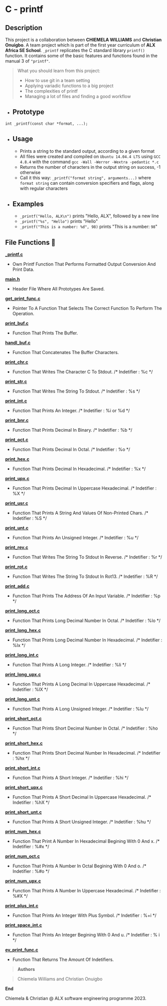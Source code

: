 # C - printf

## Description

 This project is a collaboration between **CHIEMELA WILLIAMS** and **Christian Onuigbo**. A team project which is part of the first year curriculum of **ALX Africa SE School**. `_printf` replicates the C standard library `printf()` function. It contains some of the basic features and functions found in the manual 3 of `"printf"`. 


> What you should learn from this project:
 >  - How to use git in a team setting
 >  - Applying variadic functions to a big project
 >  - The complexities of printf
 >  - Managing a lot of files and finding a good workflow

* ## Prototype
`int _printf(const char *format, ...);` 

* ## Usage
    - Prints a string to the standard output, according to a given format
    - All files were created and compiled on `Ubuntu 14.04.4 LTS` using `GCC 4.8.4` with the command `gcc -Wall -Werror -Wextra -pedantic *.c`
    - Returns the number of characters in the output string on success, -1 otherwise
    - Call it this way: `_printf("format string", arguments...)` where `format string` can contain conversion specifiers and flags, along with regular characters

* ## Examples
    - `_printf("Hello, ALX\n")` prints "Hello, ALX", followed by a new line
    - `_printf("%s", "Hello")` prints "Hello"
    - `_printf("This is a number: %d", 98)` prints "This is a number: `98`"


## File Functions 📃

**[_printf.c](./_printf.c)**
- Own Printf Function That Performs Formatted Output Conversion And Print Data.

**[main.h](./main.h)**
- Header File Where All Prototypes Are Saved.

**[get_print_func.c](./get_print_func.c)**
- Pointer To A Function That Selects The Correct Function To Perform The Operation.

**[print_buf.c](./print_buf.c)**
- Function That Prints The Buffer.

**[handl_buf.c](./handl_buf.c)**
- Function That Concatenates The Buffer Characters.

**[print_chr.c](./print_chr.c)**
- Function That Writes The Character C To Stdout. /* Indetifier : %c */

**[print_str.c](./print_str.c)**
- Function That Writes The String To Stdout. /* Indetifier : %s */

**[print_int.c](./print_int.c)**
- Function That Prints An Integer. /* Indetifier : %i or %d */

**[print_bnr.c](./print_bnr.c)**
- Function That Prints Decimal In Binary. /* Indetifier : %b */

**[print_oct.c](./print_oct.c)**
- Function That Prints Decimal In Octal. /* Indetifier : %o */

**[print_hex.c](./print_hex.c)**
- Function That Prints Decimal In Hexadecimal. /* Indetifier : %x */

**[print_upx.c](./print_upx.c)**
- Function That Prints Decimal In Uppercase Hexadecimal. /* Indetifier : %X */

**[print_usr.c](./print_usr.c)**
- Function That Prints A String And Values Of Non-Printed Chars. /* Indetifier : %S */

**[print_unt.c](./print_unt.c)**
- Function That Prints An Unsigned Integer. /* Indetifier : %u */

**[print_rev.c](./print_rev.c)**
- Function That Writes The String To Stdout In Reverse. /* Indetifier : %r */

**[print_rot.c](./print_rot.c)**
- Function That Writes The String To Stdout In Rot13. /* Indetifier : %R */

**[print_add.c](./print_add.c)**
- Function That Prints The Address Of An Input Variable. /* Indetifier : %p */

**[print_long_oct.c](./print_long_oct.c)**
- Function That Prints Long Decimal Number In Octal. /* Indetifier : %lo */

**[print_long_hex.c](./print_long_hex.c)**
- Function That Prints Long Decimal Number In Hexadecimal. /* Indetifier : %lx */

**[print_long_int.c](./print_long_int.c)**
- Function That Prints A Long Integer. /* Indetifier : %li */

**[print_long_upx.c](./print_long_upx.c)**
- Function That Prints A Long Decimal In Uppercase Hexadecimal. /* Indetifier : %lX */

**[print_long_unt.c](./print_long_unt.c)**
- Function That Prints A Long Unsigned Integer. /* Indetifier : %lu */

**[print_short_oct.c](./print_short_oct.c)**
- Function That Prints Short Decimal Number In Octal. /* Indetifier : %ho */

**[print_short_hex.c](./print_short_hex.c)**
- Function That Prints Short Decimal Number In Hexadecimal. /* Indetifier : %hx */

**[print_short_int.c](./print_short_int.c)**
- Function That Prints A Short Integer. /* Indetifier : %hi */

**[print_short_upx.c](./print_short_upx.c)**
- Function That Prints A Short Decimal In Uppercase Hexadecimal. /* Indetifier : %hX */

**[print_short_unt.c](./print_short_unt.c)**
- Function That Prints A Short Unsigned Integer. /* Indetifier : %hu */

**[print_num_hex.c](./print_num_hex.c)**
- Function That Print A Number In Hexadecimal Begining With 0 And x. /* Indetifier : %#x */

**[print_num_oct.c](./print_num_oct.c)**
- Function That Prints A Number In Octal Begining With 0 And o. /* Indetifier : %#o */

**[print_num_upx.c](./print_num_upx.c)**
- Function That Prints A Number In Uppercase Hexadecimal. /* Indetifier : %#X */

**[print_plus_int.c](./print_plus_int.c)**
- Function That Prints An Integer With Plus Symbol. /* Indetifier : %+i */

**[print_space_int.c](./print_space_int.c)**
- Function That Prints An Integer Begining With 0 And u. /* Indetifier : % i */

**[ev_print_func.c](./ev_print_func.c)**
- Function That Returns The Amount Of Indetifiers.

> **Authors**

> Chiemela Williams and Christian Onuigbo

**End**

Chiemela & Christian @ ALX software engineering programme 2023.

